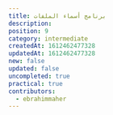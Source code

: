 ```yaml
---
title: برنامج أسماء الملفات
description: 
position: 9
category: intermediate
createdAt: 1612462477328
updatedAt: 1612462477328
new: false
updated: false
uncompleted: true
practical: true
contributors:
  - ebrahimmaher
---
```

